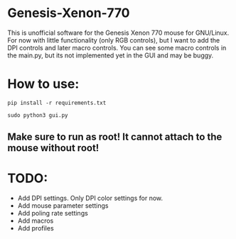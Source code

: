 # Genesis-Xenon-770
This is unofficial software for the Genesis Xenon 770 mouse for GNU/Linux. For now with little functionality (only RGB controls), but I want to add the DPI controls and later macro controls. You can see some macro controls in the main.py, but its not implemented yet in the GUI and may be buggy.

# How to use:
```
pip install -r requirements.txt
```
```
sudo python3 gui.py
```
## Make sure to run as root! It cannot attach to the mouse without root!

# TODO:
- Add DPI settings. Only DPI color settings for now.
- Add mouse parameter settings
- Add poling rate settings
- Add macros
- Add profiles
